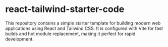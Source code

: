 # react-tailwind-starter-code
This repository contains a simple starter template for building modern web applications using React and Tailwind CSS. It is configured with Vite for fast builds and hot module replacement, making it perfect for rapid development.
